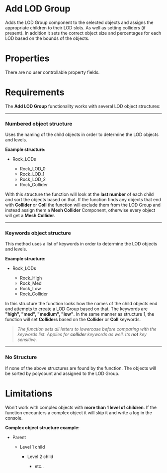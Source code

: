 ﻿
# Add LOD Group

Adds the LOD Group component to the selected objects and assigns the appropriate children to their LOD slots. As well as setting colliders (if present). In addition it sets the correct object size and percentages for each LOD based on the bounds of the objects.

# Properties

There are no user controllable property fields.

# Requirements

The **Add LOD Group** functionality works with several LOD object structures:

---

### **Numbered object structure**

Uses the naming of the child objects in order to determine the LOD objects and levels.
	
**Example structure:**
	
- Rock_LODs
	
	- Rock_LOD_0
	- Rock_LOD_1
	- Rock_LOD_2
	- Rock_Collider
	
With this structure the function will look at the **last number** of each child and sort the objects based on that. If the function finds any objects that end with **Collider** or **Coll** the function will exclude them from the LOD Group and instead assign them a **Mesh Collider** Component, otherwise every object will get a **Mesh Collider**. 

---

### **Keywords object structure**

This method uses a list of keywords in order to determine the LOD objects and levels.
	
**Example structure:**
	
- Rock_LODs
	
	- Rock_High
	- Rock_Med
	- Rock_Low
	- Rock_Collider

In this structure the function looks how the names of the child objects end and attempts to create a LOD Group based on that. The keywords are **"high", "med", "medium", "low"**.  In the same manner as structure 1, the function will set **Colliders** based on the **Collider** or **Coll** keywords.

>*The function sets all letters to lowercase before comparing with the keywords list. Applies for **collider** keywords as well. Its **not** key sensitive.*

---

 ### **No Structure**

If none of the above structures are found by the function. The objects will be sorted by polycount and assigned to the LOD Group.

# Limitations

Won't work with complex objects with **more than 1 level of children**. If the function encounters a complex object it will skip it and write a log in the console.

**Complex object structure example:**

- Parent

	- Level 1 child
	
		- Level 2 child
		
			- etc..
